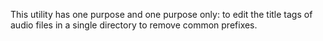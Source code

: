 This utility has one purpose and one purpose only: to edit the title tags of audio files in a single directory to remove common prefixes.

